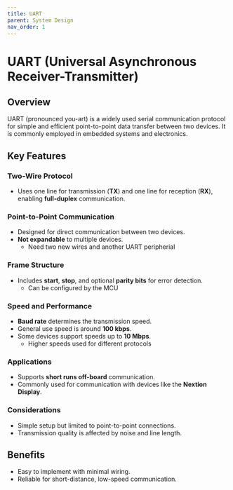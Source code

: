 ```yaml
---
title: UART
parent: System Design
nav_order: 1
---
```



# UART (Universal Asynchronous Receiver-Transmitter)

## Overview
UART (pronounced you-art) is a widely used serial communication protocol for simple and efficient point-to-point data transfer between two devices. It is commonly employed in embedded systems and electronics.

## Key Features

### Two-Wire Protocol
- Uses one line for transmission (**TX**) and one line for reception (**RX**), enabling **full-duplex** communication.

### Point-to-Point Communication
- Designed for direct communication between two devices.
- **Not expandable** to multiple devices.
    - Need two new wires and another UART peripherial

### Frame Structure
- Includes **start**, **stop**, and optional **parity bits** for error detection.
    - Can be configured by the MCU

### Speed and Performance
- **Baud rate** determines the transmission speed.
- General use speed is around **100 kbps**.
- Some devices support speeds up to **10 Mbps**.
    - Higher speeds used for different protocols

### Applications
- Supports **short runs off-board** communication.
- Commonly used for communication with devices like the **Nextion Display**.

### Considerations
- Simple setup but limited to point-to-point connections.
- Transmission quality is affected by noise and line length.

## Benefits
- Easy to implement with minimal wiring.
- Reliable for short-distance, low-speed communication.
